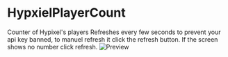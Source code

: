 # HypxielPlayerCount

Counter of Hypixel's players
Refreshes every few seconds to prevent your api key banned, to manuel refresh it click the refresh button.
If the screen shows no number click refresh.
![Preview](https://i.postimg.cc/C1WHSPT4/image.png)
